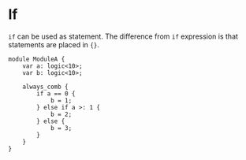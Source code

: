 # If

`if` can be used as statement.
The difference from `if` expression is that statements are placed in `{}`.

```veryl,playground
module ModuleA {
    var a: logic<10>;
    var b: logic<10>;

    always_comb {
        if a == 0 {
            b = 1;
        } else if a >: 1 {
            b = 2;
        } else {
            b = 3;
        }
    }
}
```
